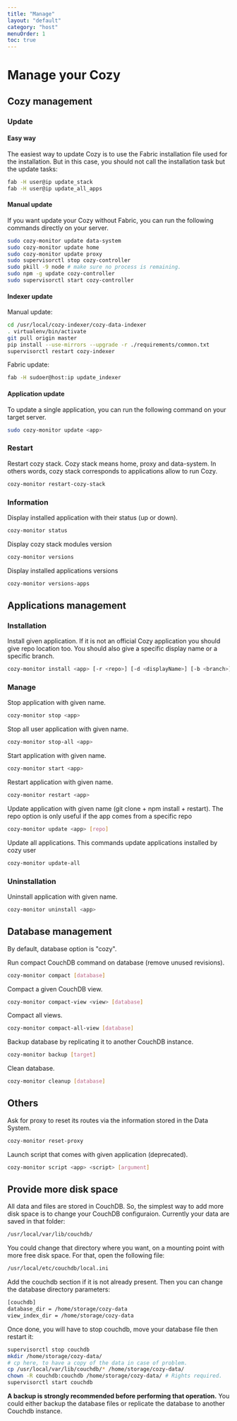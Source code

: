 ```yaml
---
title: "Manage"
layout: "default"
category: "host"
menuOrder: 1
toc: true
---
```

# Manage your Cozy

## Cozy management
### Update

#### Easy way

The easiest way to update Cozy is to use the Fabric installation file used for
the installation. But in this case, you should not call the installation task but the
update tasks:

```bash
fab -H user@ip update_stack
fab -H user@ip update_all_apps
```


#### Manual update

If you want update your Cozy without Fabric, you can run the following commands
directly on your server.

```bash
sudo cozy-monitor update data-system
sudo cozy-monitor update home
sudo cozy-monitor update proxy
sudo supervisorctl stop cozy-controller
sudo pkill -9 node # make sure no process is remaining.
sudo npm -g update cozy-controller
sudo supervisorctl start cozy-controller
```

#### Indexer update

Manual update:

```bash
cd /usr/local/cozy-indexer/cozy-data-indexer
. virtualenv/bin/activate
git pull origin master
pip install --use-mirrors --upgrade -r ./requirements/common.txt
supervisorctl restart cozy-indexer
```

Fabric update:

```bash
fab -H sudoer@host:ip update_indexer
```


#### Application update

To update a single application, you can run the following command on your target
server.

```bash
sudo cozy-monitor update <app>
```

### Restart
Restart cozy stack.
Cozy stack means home, proxy and data-system. In others words, cozy stack corresponds to applications allow to run Cozy.

```bash
cozy-monitor restart-cozy-stack
```
### Information
Display installed application with their status (up or down).

```bash
cozy-monitor status
```

Display cozy stack modules version

```bash
cozy-monitor versions
```
Display installed applications versions

```bash
cozy-monitor versions-apps
```

## Applications management

### Installation
Install given application. If it is not an official Cozy application you should
give repo location too. You should also give a specific display name or a specific branch.

```bash
cozy-monitor install <app> [-r <repo>] [-d <displayName>] [-b <branch>]
```


### Manage
Stop application with given name.

```bash
cozy-monitor stop <app>
```

Stop all user application with given name.

```bash
cozy-monitor stop-all <app>
```

Start application with given name.

```bash
cozy-monitor start <app>
```

Restart application with given name.

```bash
cozy-monitor restart <app>
```

Update application with given name (git clone + npm install + restart).
The repo option is only useful if the app comes from a specific repo

```bash
cozy-monitor update <app> [repo]
```

Update all applications. This commands update applications installed by cozy user

```bash
cozy-monitor update-all
```


### Uninstallation

Uninstall application with given name.

```bash
cozy-monitor uninstall <app>
```

## Database management
By default, database option is "cozy".

Run compact CouchDB command on database (remove unused revisions).

```bash
cozy-monitor compact [database]
```

Compact a given CouchDB view.

```bash
cozy-monitor compact-view <view> [database]
```

Compact all views.

```bash
cozy-monitor compact-all-view [database]
```

Backup database by replicating it to another CouchDB instance.

```bash
cozy-monitor backup [target]
```

Clean database.

```bash
cozy-monitor cleanup [database]
```

## Others

Ask for proxy to reset its routes via the information stored in the Data
System.

```bash
cozy-monitor reset-proxy
```

Launch script that comes with given application (deprecated).

```bash
cozy-monitor script <app> <script> [argument]
```


## Provide more disk space


All data and files are stored in CouchDB. So, the simplest way to add more disk
space is to change your CouchDB configuraion. Currently your data are saved in
that folder:

```bash
/usr/local/var/lib/couchdb/
```

You could change that directory where you want, on a mounting point with more
free disk space. For that, open the following file:

```bash
/usr/local/etc/couchdb/local.ini
```

Add the couchdb section if it is not already present. Then you can change the
database directory parameters:

```bash
[couchdb]
database_dir = /home/storage/cozy-data
view_index_dir = /home/storage/cozy-data
```

Once done, you will have to stop couchdb, move your database file then restart
it:

```bash
supervisorctl stop couchdb
mkdir /home/storage/cozy-data/
# cp here, to have a copy of the data in case of problem.
cp /usr/local/var/lib/couchdb/* /home/storage/cozy-data/
chown -R couchdb:couchdb /home/storage/cozy-data/ # Rights required.
supervisorctl start couchdb
```

**A backup is strongly recommended before performing that operation.** You
could either backup the database files or replicate the database to another
Couchdb instance.

